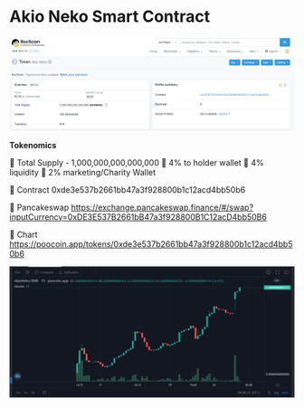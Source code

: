 # Akio Neko Smart Contract

![chart](readme/bsc.PNG)

**Tokenomics**

🚀 Total Supply - 1,000,000,000,000,000
🚀 4% to holder wallet
🚀 4% liquidity
🚀 2% marketing/Charity Wallet

📝 Contract 
0xde3e537b2661bb47a3f928800b1c12acd4bb50b6

🥞 Pancakeswap
https://exchange.pancakeswap.finance/#/swap?inputCurrency=0xDE3E537B2661bB47a3f928800B1C12acD4bb50B6

🔐 Chart
https://poocoin.app/tokens/0xde3e537b2661bb47a3f928800b1c12acd4bb50b6

![chart](readme/chart.PNG)

